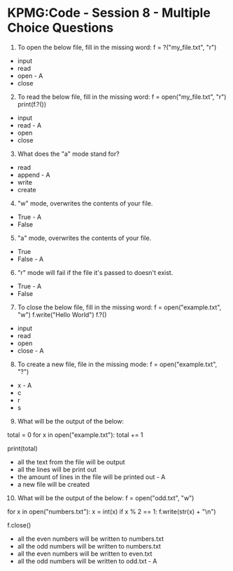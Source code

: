 # KPMG:Code - Session 8 - Multiple Choice Questions

1. To open the below file, fill in the missing word:
f = ?("my_file.txt", "r")
- input
- read
- open - A
- close

2. To read the below file, fill in the missing word:
f = open("my_file.txt", "r")
print(f.?())
- input
- read - A
- open
- close

3. What does the "a" mode stand for? 
- read
- append - A 
- write
- create

4. "w" mode, overwrites the contents of your file.
- True - A 
- False

5. "a" mode, overwrites the contents of your file.

- True 
- False - A 

6. "r" mode will fail if the file it's passed to doesn't exist.

- True - A 
- False 

7. To close the below file, fill in the missing word:
f = open("example.txt", "w")
f.write("Hello World")
f.?()

- input
- read
- open
- close - A 

8. To create a new file, file in the missing mode:
f = open("example.txt", "?")

- x - A 
- c
- r
- s 

9. What will be the output of the below:

total = 0
for x in open("example.txt"):
    total += 1

print(total)

- all the text from the file will be output 
- all the lines will be print out 
- the amount of lines in the file will be printed out - A 
- a new file will be created 

10. What will be the output of the below: 
f = open("odd.txt", "w")

for x in open("numbers.txt"):
    x = int(x)
    if x % 2 == 1:
        f.write(str(x) + "\n")

f.close()

- all the even numbers will be written to numbers.txt
- all the odd numbers will be written to numbers.txt
- all the even numbers will be written to even.txt 
- all the odd numbers will be written to odd.txt - A